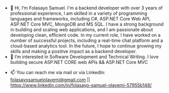- 👋 Hi, I’m Folasayo Samuel. I'm a backend developer with over 3 years of professional experience, I am skilled in a variety of programming languages and frameworks, including C#, ASP.NET Core Web API, ASP.NET Core MVC, MongoDB and MS SQL. I have a strong background in building and scaling web applications, and I am passionate about developing clean, efficient code. In my current role, I have worked on a number of successful projects, including a real-time chat platform and a cloud-based analytics tool. In the future, I hope to continue growing my skills and making a positive impact as a backend developer.
- 👀 I’m interested in Software Development and Technical Writing. I love building secure ASP.NET CORE web APIs && ASP.NET Core MVC
<!-- - 🌱 I’m currently learning C#, ASP.NET CORE Web API, ASP.NET CORE MVC
- 💞️ I’m looking to collaborate on any C# projects. -->
- 📫 You can reach me via mail or via LinkedIn: folasayosamuelolayemi@gmail.com || https://www.linkedin.com/in/folasayo-samuel-olayemi-57955b148/

<!---
Folasayo-Samuel/Folasayo-Samuel is a ✨ special ✨ repository because its `README.md` (this file) appears on your GitHub profile.
You can click the Preview link to take a look at your changes.
--->
